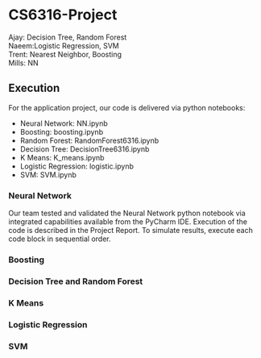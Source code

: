 # CS6316-Project

Ajay: Decision Tree, Random Forest <br />
Naeem:Logistic Regression, SVM <br />
Trent: Nearest Neighbor, Boosting <br />
Mills: NN <br />

## Execution
For the application project, our code is delivered via python notebooks:
* Neural Network: NN.ipynb
* Boosting: boosting.ipynb
* Random Forest: RandomForest6316.ipynb
* Decision Tree: DecisionTree6316.ipynb
* K Means: K_means.ipynb
* Logistic Regression: logistic.ipynb
* SVM: SVM.ipynb

### Neural Network
Our team tested and validated the Neural Network python notebook via integrated capabilities available from the PyCharm IDE.  Execution of the code is described in the Project Report.  To simulate results, execute each code block in sequential order.
### Boosting
### Decision Tree and Random Forest
### K Means
### Logistic Regression
### SVM
